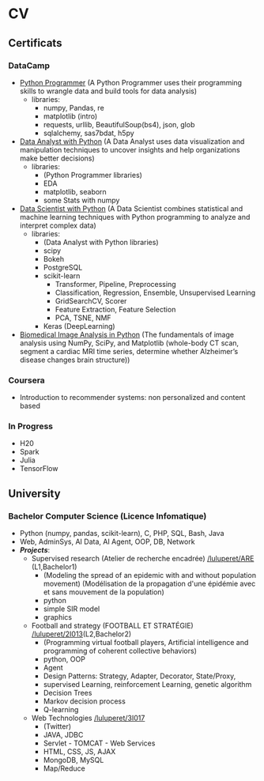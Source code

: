 # CV

## Certificats 
### DataCamp 
- <a href="https://www.datacamp.com/tracks/python-programmer" target="_blank">Python Programmer</a> (A Python Programmer uses their programming skills to wrangle data and build tools for data analysis)
  - libraries: 
    - numpy, Pandas, re
    - matplotlib (intro)
    - requests, urllib, BeautifulSoup(bs4), json, glob
    - sqlalchemy, sas7bdat, h5py
- <a href="https://www.datacamp.com/tracks/data-analyst-with-python" target="_blank">Data Analyst with Python</a> (A Data Analyst uses data visualization and manipulation techniques to uncover insights and help organizations make better decisions)
  - libraries:
    - (Python Programmer libraries)
    - EDA
    - matplotlib, seaborn
    - some Stats with numpy
- <a href="https://www.datacamp.com/tracks/data-scientist-with-python" target="_blank">Data Scientist with Python</a> (A Data Scientist combines statistical and machine learning techniques with Python programming to analyze and interpret complex data)
  - libraries:
    - (Data Analyst with Python libraries)
    - scipy
    - Bokeh
    - PostgreSQL
    - scikit-learn 
      - Transformer, Pipeline, Preprocessing
      - Classification, Regression, Ensemble, Unsupervised Learning
      - GridSearchCV, Scorer
      - Feature Extraction, Feature Selection
      - PCA, TSNE, NMF
    - Keras (DeepLearning)
- <a href="https://www.datacamp.com/courses/biomedical-image-analysis-in-python" target="_blank">Biomedical Image Analysis in Python</a> (The fundamentals of image analysis using NumPy, SciPy, and Matplotlib (whole-body CT scan, segment a cardiac MRI time series, determine whether Alzheimer’s disease changes brain structure))
### Coursera
- Introduction  to recommender systems: non personalized and content based

### In Progress
- H20
- Spark
- Julia
- TensorFlow

## University
### Bachelor Computer Science (Licence Infomatique) 
- Python (numpy, pandas, scikit-learn), C, PHP, SQL, Bash, Java
- Web, AdminSys, AI Data, AI Agent, OOP, DB, Network
- ***Projects***:
  - Supervised research (Atelier de recherche encadrée) [/luluperet/ARE](https://github.com/luluperet/ARE) (L1,Bachelor1) 
    - (Modeling the spread of an epidemic with and without population movement) (Modélisation de la propagation d'une épidémie avec et sans mouvement de la population)
    - python 
    - simple SIR model
    - graphics
  - Football and strategy (FOOTBALL ET STRATÉGIE) [/luluperet/2I013](https://github.com/luluperet/2I013)(L2,Bachelor2)  
    - (Programming virtual football players, Artificial intelligence and programming of coherent collective behaviors)
    - python, OOP
    - Agent
    - Design Patterns: Strategy, Adapter, Decorator, State/Proxy, 
    - supervised Learning, reinforcement Learning, genetic algorithm
    - Decision Trees
    - Markov decision process 
    - Q-learning
  - Web Technologies [/luluperet/3I017](https://github.com/luluperet/3I017)
    - (Twitter)
    - JAVA, JDBC
    - Servlet - TOMCAT - Web Services
    - HTML, CSS, JS, AJAX 
    - MongoDB, MySQL
    - Map/Reduce
